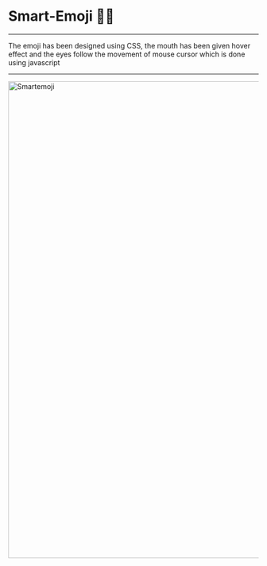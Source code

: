# Smart-Emoji 🤪🙄

***

The emoji has been designed using CSS, the mouth has been given hover effect and the eyes follow the movement of mouse cursor which is done using javascript

***
<img width="960" alt="Smartemoji" src="https://user-images.githubusercontent.com/64271130/87260415-67626f00-c4cf-11ea-9137-6d72192c8084.png">
